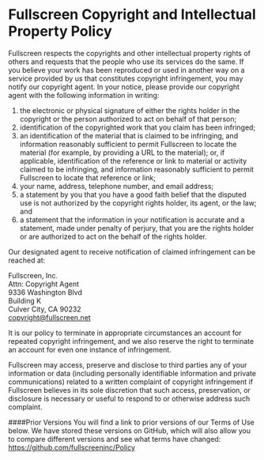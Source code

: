 # Fullscreen Copyright and Intellectual Property Policy

Fullscreen respects the copyrights and other intellectual property rights of others and requests that the people who use its services do the same. If you believe your work has been reproduced or used in another way on a service provided by us that constitutes copyright infringement, you may notify our copyright agent. In your notice, please provide our copyright agent with the following information in writing:
 
1. the electronic or physical signature of either the rights holder in the copyright or the person authorized to act on behalf of that person;
2. identification of the copyrighted work that you claim has been infringed;
3. an identification of the material that is claimed to be infringing, and information reasonably sufficient to permit Fullscreen to locate the material (for example, by providing a URL to the material); or, if applicable, identification of the reference or link to material or activity claimed to be infringing, and information reasonably sufficient to permit Fullscreen to locate that reference or link;
4. your name, address, telephone number, and email address;
5. a statement by you that you have a good faith belief that the disputed use is not authorized by the copyright rights holder, its agent, or the law; and
6. a statement that the information in your notification is accurate and a statement, made under penalty of perjury, that you are the rights holder or are authorized to act on the behalf of the rights holder.
 
Our designated agent to receive notification of claimed infringement can be reached at:

Fullscreen, Inc.  
Attn: Copyright Agent  
9336 Washington Blvd  
Building K  
Culver City, CA 90232  
<copyright@fullscreen.net>
 
It is our policy to terminate in appropriate circumstances an account for repeated copyright infringement, and we also reserve the right to terminate an account for even one instance of infringement.
 
Fullscreen may access, preserve and disclose to third parties any of your information or data (including personally identifiable information and private communications) related to a written complaint of copyright infringement if Fullscreen believes in its sole discretion that such access, preservation, or disclosure is necessary or useful to respond to or otherwise address such complaint.

####Prior Versions
You will find a link to prior versions of our Terms of Use below. We have stored these versions on GitHub, which will also allow you to compare different versions and see what terms have changed: <https://github.com/fullscreeninc/Policy>
